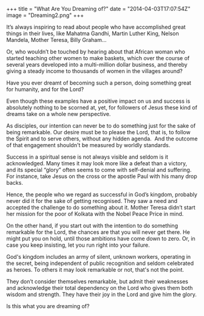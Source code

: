 +++
title = "What Are You Dreaming of?"
date = "2014-04-03T17:07:54Z"
image = "Dreaming2.png"
+++

It’s always inspiring to read about people who have accomplished great things in their lives, like Mahatma Gandhi, Martin Luther King, Nelson Mandela, Mother Teresa, Billy Graham...

Or, who wouldn’t be touched by hearing about that African woman who started teaching other women to make baskets, which over the course of several years developed into a multi-million dollar business, and thereby giving a steady income to thousands of women in the villages around?

Have you ever dreamt of becoming such a person, doing something great for humanity, and for the Lord?

Even though these examples have a positive impact on us and success is absolutely nothing to be scorned at, yet, for followers of Jesus these kind of dreams take on a whole new perspective.

As disciples, our intention can never be to do something just for the sake of being remarkable. Our desire must be to please the Lord, that is, to follow the Spirit and to serve others, without any hidden agenda.  And the outcome of that engagement shouldn't be measured by worldly standards.

Success in a spiritual sense is not always visible and seldom is it acknowledged. Many times it may look more like a defeat than a victory, and its special “glory” often seems to come with self-denial and suffering. For instance, take Jesus on the cross or the apostle Paul with his many drop backs.

Hence, the people who we regard as successful in God’s kingdom, probably never did it for the sake of getting recognised. They saw a need and accepted the challenge to do something about it. Mother Teresa didn’t start her mission for the poor of Kolkata with the Nobel Peace Price in mind.

On the other hand, if you start out with the intention to do something remarkable for the Lord, the chances are that you will never get there. He might put you on hold, until those ambitions have come down to zero. Or, in case you keep insisting, let you run right into your failure.

God's kingdom includes an army of silent, unknown workers, operating in the secret, being independent of public recognition and seldom celebrated as heroes. To others it may look remarkable or not, that's not the point.

They don’t consider themselves remarkable, but admit their weaknesses and acknowledge their total dependency on the Lord who gives them both wisdom and strength. They have their joy in the Lord and give him the glory.  

 Is this what you are dreaming of?
